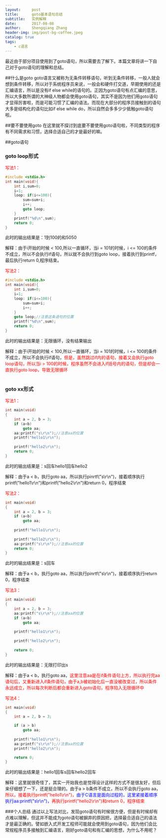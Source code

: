 ```yaml
---
layout:     post
title:      goto基本语句总结
subtitle:   实例解释
date:       2017-08-08
author:     Shengqiang Zhang
header-img: img/post-bg-coffee.jpeg
catalog: true
tags:
    - c语言
---
```

最近由于部分项目使用到了goto语句，所以需要去了解下。本篇文章将讲一下自己对于goto语句的理解和总结。

##什么是goto
goto语言又被称为无条件转移语句，听到无条件转移，一般人就会想到条件转移，所以对于系统程序员来说，一般会和硬件打交道，早期使用的还是汇编语言，所以是没有if else while的语句的。正因为goto语句有点汇编的意思，所以大多数所谓的大神级人物都会使用goto语句，其实不是因为他们用goto语句才显得厉害啦，而是可能习惯了汇编的语法。而现在大部分的程序员接触到的语句大多是结构化的语句比如if else while do，所以自然会多多少少抵触goto语句啦。

##要不要使用goto
在这里就不探讨到底要不要使用goto语句啦，不同类型的程序有不同需求和习惯，选择合适自己的才是最好的嘛。

##goto语句
### goto loop形式
<font color="red">写法1：</font>

```c
#include <stdio.h>
int main(void){
    int i,sum=0;
    i=1;
    loop: if(i<=100){
        sum=sum+i;
        i++;
        goto loop;
    }
    printf("%d\n",sum);
    return 0;
}
```
此时的输出结果是：1到100的和5050

解释：由于i开始的时候 < 100,所以一直循环，当i = 101的时候，i <= 100的条件不成立，所以不会执行if语句，所以就不会执行到goto loop，接着执行到printf，最后执行return 0,程序结束。

<font color="red">写法2：</font>

```c
#include <stdio.h>
int main(void){
    int i,sum=0;
    i=1;
    loop: if(i<=100){
        sum=sum+i;
        i++;
    }
    goto loop;//注意这条语句的位置
    printf("%d\n",sum);
    return 0;
}
```
此时的输出结果是：无限循环，没有结果输出

解释：由于i开始的时候 < 100,所以一直循环，当i = 101的时候，i <= 100的条件不成立，所以不会执行if语句，<font color="red">但是，虽然跳过if内的语句，接着又会执行goto loop语句，所以当i > 100的时候，程序虽然不会进入if括号内的语句，但是却会一直执行goto loop，导致无限循环</font>
<br>
<br>

### goto xx形式
<font color="red">写法1：</font>

```c
int main(void)
{
	int a = 2, b = 3;
	if (a<b)
		goto aa;
	aa:printf("s\r\n");//注意aa的位置
	printf("hello1\r\n");
	
	printf("hello2\r\n");
	return 0;
}
```

此时的输出结果是：s回车hello1回车hello2

解释：由于a < b，执行goto aa，所以执行pinrtf("s\r\n")，接着顺序执行printf("hello1\r\n")和printf("hello2\r\n")和return 0，程序结束

<font color="red">写法2：</font>

```c
int main(void)
{
	int a = 2, b = 3;
	if (a<b)
		goto aa;
	
	printf("hello1\r\n");
	
	printf("hello2\r\n");
	aa:printf("s\r\n");//注意aa的位置
	return 0;
}
```

此时的输出结果是：s回车

解释：由于a < b，执行goto aa，所以执行pinrtf("s\r\n")，接着顺序执行return 0，程序结束

<font color="red">写法3：</font>

```c
int main(void)
{
	int a = 2, b = 3;
	aa:printf("s\r\n");//注意aa的位置
	if (a<b)
		goto aa;
	
	printf("hello1\r\n");
	
	printf("hello2\r\n");
	
	return 0;
}
```

此时的输出结果是：无限打印出s

解释：由于a < b，执行goto aa，<font color="red">这里注意aa是在if条件语句上方，所以执行完aa语句后，又重新进入if条件语句，由于a,b被初始化后一直没被改变过，所以条件永远成立，所以每次判断后都会重新进入goto语句，程序陷入无限循环中</font>

<font color="red">写法4：</font>

```c
int main(void)
{
	int a = 2, b = 3;

	if (a > b)
		goto aa;
	
	printf("hello1\r\n");
	aa:printf("s\r\n");//注意aa的位置
	printf("hello2\r\n");

	return 0;
}
```

此时的输出结果是：hello1回车s回车hello2回车

解释：这里就很奇怪了，其实一开始我也是觉得设计这样的方式不是很友好，但后来仔细想了一下，还是挺合理的。由于a > b条件不成立，所以不会执行goto aa，<font color="red">所以，接着执行printf("hello1\r\n")，<font color="blue">由于C语言是面向过程的，这里紧接着顺序执行aa:printf("s\r\n")，</font>再执行printf("hello2\r\n")和return 0，程序结束</font>

###个人总结
通过以上写法对比，发现goto语句有时候很方便，但是有时候却有点难以理解，但这并不能成为goto语句被摒弃的原因把，选择最合适自己的语法才是最正确的。譬如嵌入式开发工程师可能就会使用到goto语句，因为他们会比常规程序员多接触到汇编语言，刚好goto语句和有汇编的思想，为什么不用呢？
